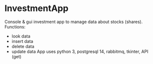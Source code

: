 # InvestmentApp
Console & gui investment app to manage data about stocks (shares). Functions:
- look data
- insert data
- delete data
- update data
App uses python 3, postgresql 14, rabbitmq, tkinter, API (get)